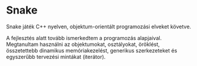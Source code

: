 # Snake
Snake játék C++ nyelven, objektum-orientált programozási elveket követve.

A fejlesztés alatt tovább ismerkedtem a programozás alapjaival. Megtanultam használni az objektumokat, osztályokat, öröklést, összetettebb dinamikus memóriakezelést, generikus szerkezeteket és egyszerűbb tervezési mintákat (iterátor).
